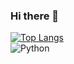 ### Hi there 👋

[![Top Langs](https://github-readme-stats.vercel.app/api/top-langs/?username=KranePch&layout=compact&exclude_repo=sparkbeyond-ds-challenge&bg_color=000000&title_color=ffffff)](https://github.com/KranePch/github-readme-stats)
<br>
![Python](https://img.shields.io/badge/Python-3776AB?style=flat&logo=python&logoColor=white)
